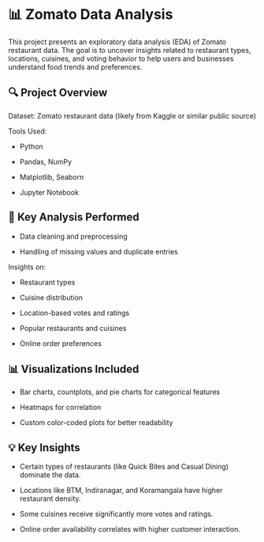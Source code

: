 # 📊 Zomato Data Analysis
This project presents an exploratory data analysis (EDA) of Zomato restaurant data. The goal is to uncover insights related to restaurant types, locations, cuisines, and voting behavior to help users and businesses understand food trends and preferences.

## 🔍 Project Overview
Dataset: Zomato restaurant data (likely from Kaggle or similar public source)

Tools Used:

* Python

* Pandas, NumPy

* Matplotlib, Seaborn

* Jupyter Notebook

## 🔧 Key Analysis Performed
* Data cleaning and preprocessing

* Handling of missing values and duplicate entries

Insights on:

* Restaurant types

* Cuisine distribution

* Location-based votes and ratings

* Popular restaurants and cuisines

* Online order preferences

## 📊 Visualizations Included
* Bar charts, countplots, and pie charts for categorical features

* Heatmaps for correlation

* Custom color-coded plots for better readability

## 💡 Key Insights
* Certain types of restaurants (like Quick Bites and Casual Dining) dominate the data.

* Locations like BTM, Indiranagar, and Koramangala have higher restaurant density.

* Some cuisines receive significantly more votes and ratings.

* Online order availability correlates with higher customer interaction.


